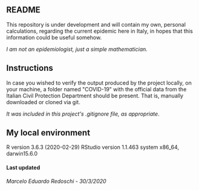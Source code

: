 ## README

This repository is under development and will contain my own, personal calculations, regarding the current epidemic here in Italy, in hopes that this information could be useful somehow.

<em>I am not an epidemiologist, just a simple mathematician.</em>

## Instructions

In case you wished to verify the output produced by the project locally, on your machine, a folder named "COVID-19" with the official data from the Italian Civil Protection Department should be present.  That is, manually downloaded or cloned via git.

<em>It was included in this project's .gitignore file, as appropriate</em>.

## My local environment

R version 3.6.3 (2020-02-29)
RStudio version 1.1.463
system x86_64, darwin15.6.0

#### Last updated
<em>Marcelo Eduardo Redoschi - 30/3/2020</em>

